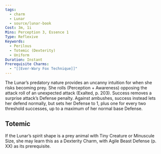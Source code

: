 ```yaml
---
tags:
  - charm
  - Lunar
  - source/lunar-book
Cost: 3m, 1i
Mins: Perception 3, Essence 1
Type: Reflexive
Keywords:
  - Perilous
  - Totemic (Dexterity)
  - Uniform
Duration: Instant
Prerequisite Charms:
  - "[[Ever-Wary Fox Technique]]"
---
```

The Lunar’s predatory nature provides an uncanny intuition for when she risks becoming prey. She rolls (Perception + Awareness) opposing the attack roll of an unexpected attack (Exalted, p. 203). Success removes a surprise attack’s Defense penalty. Against ambushes, success instead lets her defend normally, but sets her Defense to 1, plus one for every two threshold successes, up to a maximum of her normal base Defense. 
## Totemic 

If the Lunar’s spirit shape is a prey animal with Tiny Creature or Minuscule Size, she may learn this as a Dexterity Charm, with Agile Beast Defense (p. XX) as its prerequisite.